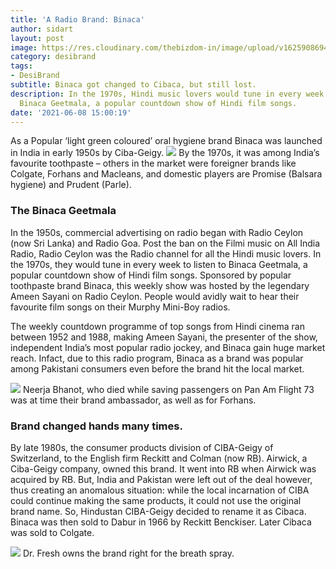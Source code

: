 ```yaml
---
title: 'A Radio Brand: Binaca'
author: sidart
layout: post
image: https://res.cloudinary.com/thebizdom-in/image/upload/v1625908694/bina1_gsypvm.jpg
category: desibrand
tags:
- DesiBrand
subtitle: Binaca got changed to Cibaca, but still lost.
description: In the 1970s, Hindi music lovers would tune in every week to listen to
  Binaca Geetmala, a popular countdown show of Hindi film songs.
date: '2021-06-08 15:00:19'
---
```


As a Popular ‘light green coloured’ oral hygiene brand Binaca was launched in India in early 1950s by Ciba-Geigy. 
![](https://res.cloudinary.com/thebizdom-in/image/upload/v1625908694/bina_qhnqyi.jpg)
By the 1970s, it was among India’s favourite toothpaste – others in the market were foreigner brands like Colgate, Forhans and Macleans, and domestic players are Promise (Balsara hygiene) and Prudent (Parle).

### The Binaca Geetmala
In the 1950s, commercial advertising on radio began with Radio Ceylon (now Sri Lanka) and Radio Goa. Post the ban on the Filmi music on All India Radio, Radio Ceylon was the Radio channel for all the Hindi music lovers.
In the 1970s, they would tune in every week to listen to Binaca Geetmala, a popular countdown show of Hindi film songs. Sponsored by popular toothpaste brand Binaca, this weekly show was hosted by the legendary Ameen Sayani on Radio Ceylon. People would avidly wait to hear their favourite film songs on their Murphy Mini-Boy radios.

The weekly countdown programme of top songs from Hindi cinema ran between 1952 and 1988, making Ameen Sayani, the presenter of the show, independent India’s most popular radio jockey, and Binaca gain huge market reach. 
Infact, due to this radio program, Binaca as a brand was popular among Pakistani consumers even before the brand hit the local market. 
 
![](https://res.cloudinary.com/thebizdom-in/image/upload/v1625909232/Nirja-Bhanot-ad5_cvpopa.jpg)
Neerja Bhanot, who died while saving passengers on Pan Am Flight 73 was at time their brand ambassador, as well as for Forhans. 
 
### Brand changed hands many times. 
By late 1980s, the consumer products division of CIBA-Geigy of Switzerland, to the English firm Reckitt and Colman (now RB). Airwick, a Ciba-Geigy company, owned this brand. It went into RB when Airwick was acquired by RB. But, India and Pakistan were left out of the deal however, thus creating an anomalous situation: while the local incarnation of CIBA could continue making the same products, it could not use the original brand name. So, Hindustan CIBA-Geigy decided to rename it as Cibaca. 
Binaca was then sold to Dabur in 1966 by Reckitt Benckiser. Later Cibaca was sold to Colgate.

![](https://res.cloudinary.com/thebizdom-in/image/upload/v1625909035/bina_ktg2hr.jpg) 
Dr. Fresh owns the brand right for the breath spray.
